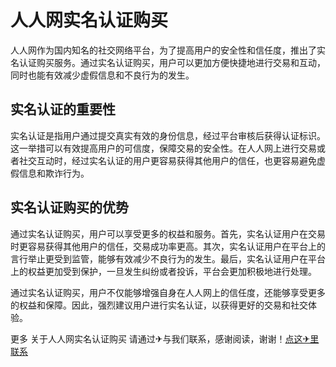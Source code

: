 # 人人网实名认证购买

人人网作为国内知名的社交网络平台，为了提高用户的安全性和信任度，推出了实名认证购买服务。通过实名认证购买，用户可以更加方便快捷地进行交易和互动，同时也能有效减少虚假信息和不良行为的发生。

## 实名认证的重要性

实名认证是指用户通过提交真实有效的身份信息，经过平台审核后获得认证标识。这一举措可以有效提高用户的可信度，保障交易的安全性。在人人网上进行交易或者社交互动时，经过实名认证的用户更容易获得其他用户的信任，也更容易避免虚假信息和欺诈行为。

## 实名认证购买的优势

通过实名认证购买，用户可以享受更多的权益和服务。首先，实名认证用户在交易时更容易获得其他用户的信任，交易成功率更高。其次，实名认证用户在平台上的言行举止更受到监管，能够有效减少不良行为的发生。最后，实名认证用户在平台上的权益更加受到保护，一旦发生纠纷或者投诉，平台会更加积极地进行处理。

通过实名认证购买，用户不仅能够增强自身在人人网上的信任度，还能够享受更多的权益和保障。因此，强烈建议用户进行实名认证，以获得更好的交易和社交体验。

更多 关于人人网实名认证购买 请通过✈与我们联系，感谢阅读，谢谢！[点这✈里联系](https://d.k02.cc)